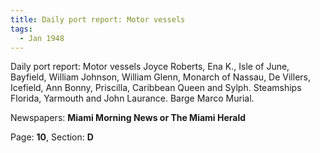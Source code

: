 ```yaml
---  
title: Daily port report: Motor vessels  
tags:  
  - Jan 1948  
---  
```

  
Daily port report: Motor vessels Joyce Roberts, Ena K., Isle of June, Bayfield, William Johnson, William Glenn, Monarch of Nassau, De Villers, Icefield, Ann Bonny, Priscilla, Caribbean Queen and Sylph. Steamships Florida, Yarmouth and John Laurance. Barge Marco Murial.  
  
Newspapers: **Miami Morning News or The Miami Herald**  
  
Page: **10**, Section: **D** 
